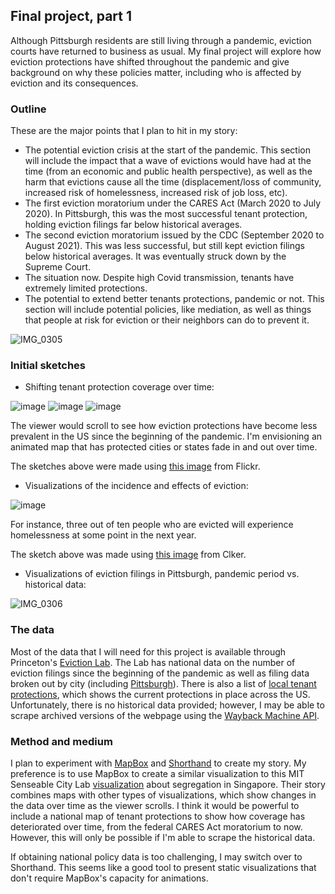 ## Final project, part 1

Although Pittsburgh residents are still living through a pandemic, eviction courts have returned to business as usual. My final project will explore how eviction protections have shifted throughout the pandemic and give background on why these policies matter, including who is affected by eviction and its consequences. 

### Outline

These are the major points that I plan to hit in my story:
* The potential eviction crisis at the start of the pandemic. This section will include the impact that a wave of evictions would have had at the time (from an economic and public health perspective), as well as the harm that evictions cause all the time (displacement/loss of community, increased risk of homelessness, increased risk of job loss, etc). 
* The first eviction moratorium under the CARES Act (March 2020 to July 2020). In Pittsburgh, this was the most successful tenant protection, holding eviction filings far below historical averages.
* The second eviction moratorium issued by the CDC (September 2020 to August 2021). This was less successful, but still kept eviction filings below historical averages. It was eventually struck down by the Supreme Court. 
* The situation now. Despite high Covid transmission, tenants have extremely limited protections. 
* The potential to extend better tenants protections, pandemic or not. This section will include potential policies, like mediation, as well as things that people at risk for eviction or their neighbors can do to prevent it. 

![IMG_0305](https://user-images.githubusercontent.com/71148016/153790469-e5e9741a-2a15-460d-867d-b5994e0dc1fe.jpg)

### Initial sketches

* Shifting tenant protection coverage over time:

![image](https://user-images.githubusercontent.com/71148016/153790746-7ff6de3f-b049-411f-9cb3-38ba5502c32c.png)
![image](https://user-images.githubusercontent.com/71148016/153791007-cae7b618-6fd9-41f7-b17f-bc66b00ccdfa.png)
![image](https://user-images.githubusercontent.com/71148016/153791049-935a361b-1b04-4b25-a543-bc0d074536d8.png)

The viewer would scroll to see how eviction protections have become less prevalent in the US since the beginning of the pandemic. I'm envisioning an animated map that has protected cities or states fade in and out over time. 

The sketches above were made using [this image](https://www.flickr.com/photos/donkeyhotey/24247764924) from Flickr. 

* Visualizations of the incidence and effects of eviction:

![image](https://user-images.githubusercontent.com/71148016/153791158-4ad4360c-4836-403e-b1f9-7654e4514c9e.png)

For instance, three out of ten people who are evicted will experience homelessness at some point in the next year. 

The sketch above was made using [this image](https://www.clker.com/clipart-7-out-of-10-stickman.html) from Clker. 

* Visualizations of eviction filings in Pittsburgh, pandemic period vs. historical data:

![IMG_0306](https://user-images.githubusercontent.com/71148016/153790494-2f72a8e5-bd97-4b15-ad21-caefad18802e.jpg)

### The data 

Most of the data that I will need for this project is available through Princeton's [Eviction Lab](https://evictionlab.org/). The Lab has national data on the number of eviction filings since the beginning of the pandemic as well as filing data broken out by city (including [Pittsburgh](https://evictionlab.org/eviction-tracking/pittsburgh-pa/)). There is also a list of [local tenant protections](https://evictionlab.org/covid-eviction-policies/), which shows the current protections in place across the US. Unfortunately, there is no historical data provided; however, I may be able to scrape archived versions of the webpage using the [Wayback Machine API](https://archive.org/help/wayback_api.php).

### Method and medium

I plan to experiment with [MapBox](https://www.mapbox.com/) and [Shorthand](https://shorthand.com/) to create my story. My preference is to use MapBox to create a similar visualization to this MIT Senseable City Lab [visualization](https://senseable.mit.edu/singapore-calling/) about segregation in Singapore. Their story combines maps with other types of visualizations, which show changes in the data over time as the viewer scrolls. I think it would be powerful to include a national map of tenant protections to show how coverage has deteriorated over time, from the federal CARES Act moratorium to now. However, this will only be possible if I'm able to scrape the historical data. 

If obtaining national policy data is too challenging, I may switch over to Shorthand. This seems like a good tool to present static visualizations that don't require MapBox's capacity for animations.
